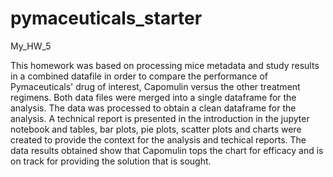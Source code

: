 # pymaceuticals_starter
My_HW_5

This homework was based on processing mice metadata and study results in a combined datafile in order to compare the performance of Pymaceuticals' drug of interest, Capomulin versus the other treatment regimens. Both data files were merged into a single dataframe for the analysis. The data was processed to obtain a clean dataframe for the analysis. A technical report is presented in the introduction in the jupyter notebook and tables, bar plots, pie plots, scatter plots and charts were created to provide the context for the analysis and techical reports. The data results obtained show that Capomulin tops the chart for efficacy and is on track for providing the solution that is sought.